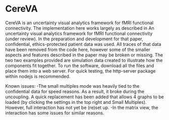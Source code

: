 # CereVA
CereVA is an uncertainty visual analytics framework for fMRI functional connectivity. The implementation here works largely as described in An uncertainty visual analytics framework for fMRI functional connectivity (under review). In the preparation and development for that paper, confidential, ethics-protected patient data was used. All traces of that data have been removed from the code here, however some of the smaller aspects and features described in the paper may be broken or missing. The two two examples provided are simulation data created to illustrate how the components fit together. To run the software, download all the files and place them into a web server. For quick testing, the http-server package within nodejs is recommended.

Known issues:
-The small multiples mode was heavily tied to the confidential data for speed reasons. As a result, it broke during the uncoupling. A quick replacement has been added that allows 4 graphs to be loaded (by clicking the settings in the top right and Small Multiples). However, full interaction has not yet be (re)set up.
-In the matrix view, the interaction has some issues for similar reasons.